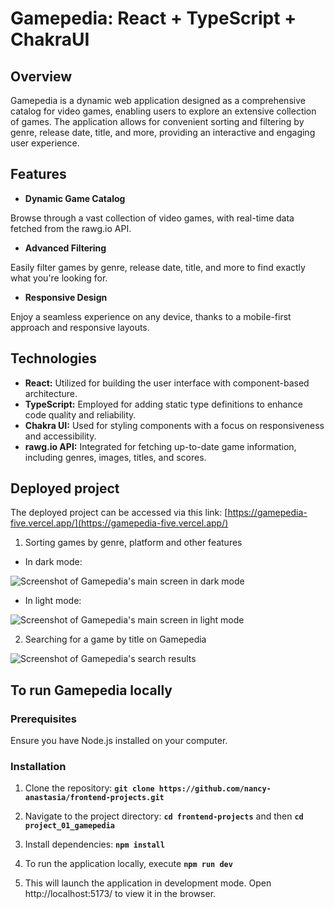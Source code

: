 # Gamepedia: React + TypeScript + ChakraUI

## Overview

Gamepedia is a dynamic web application designed as a comprehensive catalog for video games, enabling users to explore an extensive collection of games. The application allows for convenient sorting and filtering by genre, release date, title, and more, providing an interactive and engaging user experience.

## Features

- **Dynamic Game Catalog**

Browse through a vast collection of video games, with real-time data fetched from the rawg.io API.

- **Advanced Filtering**

Easily filter games by genre, release date, title, and more to find exactly what you're looking for.

- **Responsive Design**

Enjoy a seamless experience on any device, thanks to a mobile-first approach and responsive layouts.

## Technologies

- **React:** Utilized for building the user interface with component-based architecture.
- **TypeScript:** Employed for adding static type definitions to enhance code quality and reliability.
- **Chakra UI:** Used for styling components with a focus on responsiveness and accessibility.
- **rawg.io API:** Integrated for fetching up-to-date game information, including genres, images, titles, and scores.

## Deployed project

The deployed project can be accessed via this link: [https://gamepedia-five.vercel.app/](https://gamepedia-five.vercel.app/)

1. Sorting games by genre, platform and other features

- In dark mode:

![Screenshot of Gamepedia's main screen in dark mode](./images/gamepedia-1.png "Screenshot of Gamepedia's main screen in dark mode")

- In light mode:

![Screenshot of Gamepedia's main screen in light mode](./images/gamepedia-2.png "Screenshot of Gamepedia's main screen in light mode")

2. Searching for a game by title on Gamepedia

![Screenshot of Gamepedia's search results](./images/gamepedia-3.png "Screenshot of Gamepedia's search results")

## To run Gamepedia locally

### Prerequisites

Ensure you have Node.js installed on your computer.

### Installation

1. Clone the repository: **`git clone https://github.com/nancy-anastasia/frontend-projects.git`**

2. Navigate to the project directory: **`cd frontend-projects`** and then **`cd project_01_gamepedia`**

3. Install dependencies: **`npm install`**

4. To run the application locally, execute **`npm run dev`**

5. This will launch the application in development mode. Open http://localhost:5173/ to view it in the browser.
